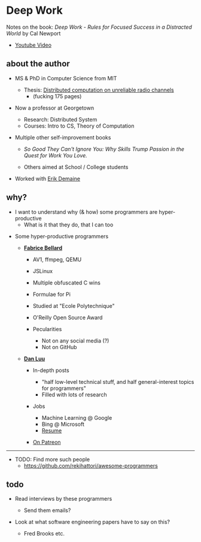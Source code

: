 
# Deep Work 

Notes on the book: 
_Deep Work - Rules for Focused Success in a Distracted World_ by Cal Newport

* [Youtube Video](https://www.youtube.com/watch?v=3E7hkPZ-HTk)

## about the author

- MS & PhD in Computer Science from MIT
    + Thesis: [Distributed computation on unreliable radio channels](https://dspace.mit.edu/handle/1721.1/55120)
        * (fucking 175 pages)

- Now a professor at Georgetown
    + Research: Distributed System
    + Courses: Intro to CS, Theory of Computation

- Multiple other self-improvement books

    + _So Good They Can't Ignore You: Why Skills Trump Passion in the Quest for Work You Love._

    + Others aimed at School / College students

- Worked with [Erik Demaine](https://en.wikipedia.org/wiki/Erik_Demaine)

## why?

* I want to understand why (& how) some programmers are hyper-productive
    - What is it that they do, that I can too

<!-- I felt that I haven't done anything that requires real depth. -->
<!-- * Like everyone else, I'm troubled by the amount of time I waste on random sites -->

* Some hyper-productive programmers

    - [**Fabrice Bellard**](http://bellard.org/)
        + AV1, ffmpeg, QEMU
        + JSLinux
        + Multiple obfuscated C wins
        + Formulae for Pi

        + Studied at "Ecole Polytechnique"

        + O'Reilly Open Source Award

        + Pecularities
            * Not on any social media (?)
            * Not on GitHub

    - [**Dan Luu**](https://danluu.com/about/)

        + In-depth posts
            * "half low-level technical stuff, and half general-interest topics for programmers"
            * Filled with lots of research

        + Jobs
            * Machine Learning @ Google
            * Bing @ Microsoft
            * [Resume](https://github.com/danluu/tex-resume)

        + [On Patreon](https://www.patreon.com/danluu)

---

* TODO: Find more such people
    - https://github.com/rekihattori/awesome-programmers

## todo

* Read interviews by these programmers
    - Send them emails?

* Look at what software engineering papers have to say on this?
    - Fred Brooks etc.
